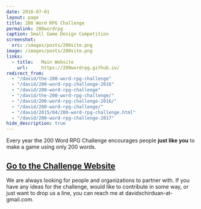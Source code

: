 ```yaml
---
date: 2018-07-01
layout: page
title: 200 Word RPG Challenge
permalink: 200wordrpg
caption: Small Game Design Competition
screenshot:
  src: /images/posts/200site.png
image: /images/posts/200site.png
links: 
  - title:   Main Website
    url:     https://200wordrpg.github.io/
redirect_from:
  - "/david/the-200-word-rpg-challenge"
  - "/david/200-word-rpg-challenge-2016"
  - "/david/200-word-rpg-challenge"
  - "/david/the-200-word-rpg-challenge/"
  - "/david/200-word-rpg-challenge-2016/"
  - "/david/200-word-rpg-challenge/"
  - "/david/2015/04/200-word-rpg-challenge.html"
  - "/david/200-word-rpg-challenge-2017"
hide_description: true
---
```


Every year the 200 Word RPG Challenge encourages people **just like you** to make a game using only 200 words.

## [Go to the Challenge Website](https://200wordrpg.github.io/)

We are always looking for people and organizations to partner with. If you have any ideas for the challenge, would like to contribute in some way, or just want to drop us a line, you can reach me at davidschirduan-at-gmail.com.

